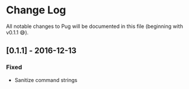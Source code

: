 # Change Log

All notable changes to Pug will be documented in this file (beginning with v0.1.1 😅).

## [0.1.1] - 2016-12-13
### Fixed
- Sanitize command strings

